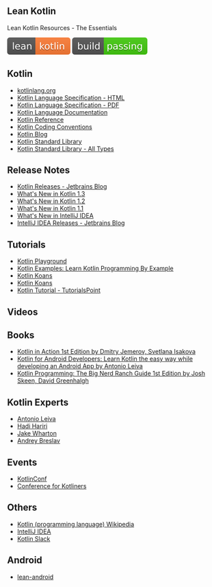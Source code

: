 Lean Kotlin
--
Lean Kotlin Resources - The Essentials

![Lean Kotlin](lean-kotlin.svg) ![Build Passing](build-passing.svg)

Kotlin
---
- [kotlinlang.org](https://kotlinlang.org/)
- [Kotlin Language Specification - HTML](https://jetbrains.github.io/kotlin-spec/kotlin-spec.pdf)
- [Kotlin Language Specification - PDF](https://jetbrains.github.io/kotlin-spec/)
- [Kotlin Language Documentation](https://kotlinlang.org/docs/kotlin-docs.pdf)
- [Kotlin Reference](https://kotlinlang.org/docs/reference/)
- [Kotlin Coding Conventions](https://kotlinlang.org/docs/reference/coding-conventions.html)
- [Kotlin Blog](https://blog.jetbrains.com/kotlin/)
- [Kotlin Standard Library](https://kotlinlang.org/api/latest/jvm/stdlib/index.html)
- [Kotlin Standard Library - All Types](https://kotlinlang.org/api/latest/jvm/stdlib/alltypes/index.html)

Release Notes
---
- [Kotlin Releases - Jetbrains Blog](https://blog.jetbrains.com/kotlin/category/releases/)
- [What's New in Kotlin 1.3](https://kotlinlang.org/docs/reference/whatsnew13.html)
- [What's New in Kotlin 1.2](https://kotlinlang.org/docs/reference/whatsnew12.html)
- [What's New in Kotlin 1.1](https://kotlinlang.org/docs/reference/whatsnew11.html)
- [What's New in IntelliJ IDEA](https://www.jetbrains.com/idea/whatsnew/)
- [IntelliJ IDEA Releases - Jetbrains Blog](https://blog.jetbrains.com/idea/category/releases/)


Tutorials
---
- [Kotlin Playground](https://play.kotlinlang.org/)
- [Kotlin Examples: Learn Kotlin Programming By Example](https://play.kotlinlang.org/byExample/overview)
- [Kotlin Koans](https://play.kotlinlang.org/koans/overview)
- [Kotlin Koans](https://try.kotlinlang.org)
- [Kotlin Tutorial - TutorialsPoint](https://www.tutorialspoint.com/kotlin/)

Videos
---

Books
---
- [Kotlin in Action 1st Edition by Dmitry Jemerov, Svetlana Isakova](https://www.amazon.com/Kotlin-Action-Dmitry-Jemerov/dp/1617293296)
- [Kotlin for Android Developers: Learn Kotlin the easy way while developing an Android App by Antonio Leiva](https://www.amazon.com/Kotlin-Android-Developers-Learn-developing/dp/1530075610)
- [Kotlin Programming: The Big Nerd Ranch Guide 1st Edition by Josh Skeen, David Greenhalgh](https://www.amazon.com/Kotlin-Programming-Nerd-Ranch-Guide/dp/0135161630)

Kotlin Experts
---
- [Antonio Leiva](https://antonioleiva.com/)
- [Hadi Hariri](https://hadihariri.com/)
- [Jake Wharton](https://jakewharton.com/)
- [Andrey Breslav](http://abreslav.com/)

Events
---
- [KotlinConf](https://kotlinconf.com/)
- [Conference for Kotliners](https://www.conferenceforkotliners.com/)

Others
---
- [Kotlin (programming language)
 Wikipedia](https://en.wikipedia.org/wiki/Kotlin_(programming_language))
- [IntelliJ IDEA](https://www.jetbrains.com/idea/)
- [Kotlin Slack](http://slack.kotlinlang.org/)

Android
---
- [lean-android](https://github.com/tunjos/lean-android)

